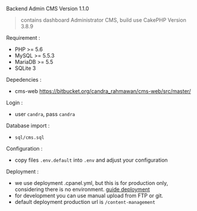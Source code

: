 Backend Admin CMS Version 1.1.0
> contains dashboard Administrator CMS, build use CakePHP Version 3.8.9

Requirement :
- PHP >= 5.6
- MySQL >= 5.5.3
- MariaDB >= 5.5
- SQLite 3

Depedencies :
- cms-web https://bitbucket.org/candra_rahmawan/cms-web/src/master/

Login :
- user `candra`, pass `candra`

Database import :
- `sql/cms.sql`

Configuration :
- copy files `.env.default` into `.env` and adjust your configuration

Deployment :
- we use deployment .cpanel.yml, but this is for production only, considering there is no environment. [guide deployment](https://docs.cpanel.net/knowledge-base/web-services/guide-to-git-deployment/)
- for development you can use manual upload from FTP or git.
- default deployment production url is `/content-management`
